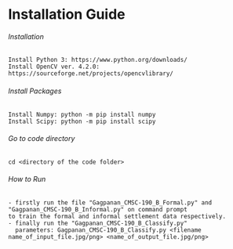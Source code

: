 # Installation Guide

###### Installation
    Install Python 3: https://www.python.org/downloads/
    Install OpenCV ver. 4.2.0: https://sourceforge.net/projects/opencvlibrary/
    
###### Install Packages
    Install Numpy: python -m pip install numpy
    Install Scipy: python -m pip install scipy
    
###### Go to code directory
    cd <directory of the code folder>
    
###### How to Run
    - firstly run the file "Gagpanan_CMSC-190_B_Formal.py" and "Gagpanan_CMSC-190_B_Informal.py" on command prompt
    to train the formal and informal settlement data respectively.
    - finally run the "Gagpanan_CMSC-190_B_Classify.py"
      parameters: Gagpanan_CMSC-190_B_Classify.py <filename name_of_input_file.jpg/png> <name_of_output_file.jpg/png>
